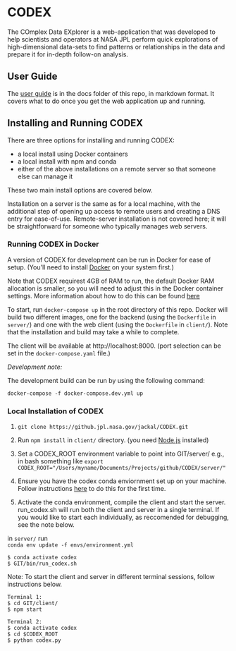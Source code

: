 # CODEX

The COmplex Data EXplorer is a web-application that was developed to help scientists and operators at NASA JPL perform quick explorations of high-dimensional data-sets to find patterns or relationships in the data and prepare it for in-depth follow-on analysis.

## User Guide
The [user guide](docs/codex_user_guide/user_guide.md) is in the docs folder of this repo, in markdown format. It covers what to do once you get the web application up and running.

## Installing and Running CODEX
There are three options for installing and running CODEX:
- a local install using Docker containers
- a local install with npm and conda
- either of the above installations on a remote server so that someone else can manage it

These two main install options are covered below. 

Installation on a server is the same as for a local machine, with the additional step of opening up access to remote users and creating a DNS entry for ease-of-use. Remote-server installation is not covered here; it will be straightforward for someone who typically manages web servers.

### Running CODEX in Docker

A version of CODEX for development can be run in Docker for ease of setup. (You'll need to install [Docker](https://www.docker.com/]) on your system first.)

Note that CODEX requirest 4GB of RAM to run, the default Docker RAM allocation is smaller, so you will need to adjust this in the Docker container settings.  More information about how to do this can be found [here](https://forums.docker.com/t/how-to-increase-memory-size-that-is-available-for-a-docker-container/78483)

To start, run `docker-compose up` in the root directory of this repo. Docker will build two different images, one for the backend (using the `Dockerfile` in `server/`) and one with the web client (using the `Dockerfile` in `client/`). Note that the installation and build may take a while to complete.

The client will be available at http://localhost:8000. (port selection can be set in the `docker-compose.yaml` file.)

_Development note:_

The development build can be run by using the following command:
```
docker-compose -f docker-compose.dev.yml up
```


### Local Installation of CODEX

1. `git clone https://github.jpl.nasa.gov/jackal/CODEX.git`

1. Run `npm install` in `client/` directory. (you need [Node.js](https://nodejs.org/en/) installed)

1. Set a CODEX_ROOT environment variable to point into GIT/server/
e.g., in bash something like
`export CODEX_ROOT="/Users/myname/Documents/Projects/github/CODEX/server/"`

1. Ensure you have the codex conda enviornment set up on your machine. Follow instructions [here](https://github.jpl.nasa.gov/jackal/CODEX/tree/develop/server/envs/README.md) to do this for the first time.

1. Activate the conda environment, compile the client and start the server. run_codex.sh will run both the client and server in a single terminal. If you would like to start each individually, as reccomended for debugging, see the note below.

in `server/` run  
`conda env update -f envs/environment.yml`

```
$ conda activate codex
$ GIT/bin/run_codex.sh
```

Note: To start the client and server in different terminal sessions, follow instructions below.

```
Terminal 1:
$ cd GIT/client/
$ npm start

Terminal 2:
$ conda activate codex
$ cd $CODEX_ROOT
$ python codex.py
```

